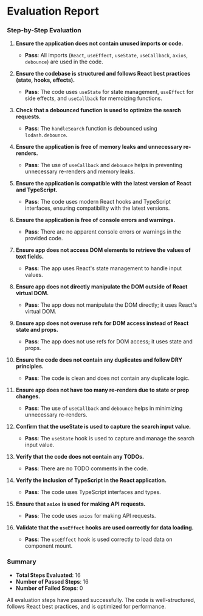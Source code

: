 # Evaluation Report

### Step-by-Step Evaluation

1. **Ensure the application does not contain unused imports or code.**
   - **Pass**: All imports (`React`, `useEffect`, `useState`, `useCallback`, `axios`, `debounce`) are used in the code.

2. **Ensure the codebase is structured and follows React best practices (state, hooks, effects).**
   - **Pass**: The code uses `useState` for state management, `useEffect` for side effects, and `useCallback` for memoizing functions.

3. **Check that a debounced function is used to optimize the search requests.**
   - **Pass**: The `handleSearch` function is debounced using `lodash.debounce`.

4. **Ensure the application is free of memory leaks and unnecessary re-renders.**
   - **Pass**: The use of `useCallback` and `debounce` helps in preventing unnecessary re-renders and memory leaks.

5. **Ensure the application is compatible with the latest version of React and TypeScript.**
   - **Pass**: The code uses modern React hooks and TypeScript interfaces, ensuring compatibility with the latest versions.

6. **Ensure the application is free of console errors and warnings.**
   - **Pass**: There are no apparent console errors or warnings in the provided code.

7. **Ensure app does not access DOM elements to retrieve the values of text fields.**
   - **Pass**: The app uses React's state management to handle input values.

8. **Ensure app does not directly manipulate the DOM outside of React virtual DOM.**
   - **Pass**: The app does not manipulate the DOM directly; it uses React's virtual DOM.

9. **Ensure app does not overuse refs for DOM access instead of React state and props.**
   - **Pass**: The app does not use refs for DOM access; it uses state and props.

10. **Ensure the code does not contain any duplicates and follow DRY principles.**
    - **Pass**: The code is clean and does not contain any duplicate logic.

11. **Ensure app does not have too many re-renders due to state or prop changes.**
    - **Pass**: The use of `useCallback` and `debounce` helps in minimizing unnecessary re-renders.

12. **Confirm that the useState is used to capture the search input value.**
    - **Pass**: The `useState` hook is used to capture and manage the search input value.

13. **Verify that the code does not contain any TODOs.**
    - **Pass**: There are no TODO comments in the code.

14. **Verify the inclusion of TypeScript in the React application.**
    - **Pass**: The code uses TypeScript interfaces and types.

15. **Ensure that `axios` is used for making API requests.**
    - **Pass**: The code uses `axios` for making API requests.

16. **Validate that the `useEffect` hooks are used correctly for data loading.**
    - **Pass**: The `useEffect` hook is used correctly to load data on component mount.

### Summary

- **Total Steps Evaluated**: 16
- **Number of Passed Steps**: 16
- **Number of Failed Steps**: 0

All evaluation steps have passed successfully. The code is well-structured, follows React best practices, and is optimized for performance.